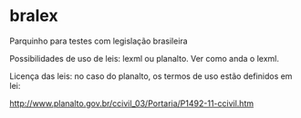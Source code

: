# bralex
Parquinho para testes com legislação brasileira

Possibilidades de uso de leis: lexml ou planalto. Ver como anda o lexml.

Licença das leis: no caso do planalto, os termos de uso estão definidos em lei:

http://www.planalto.gov.br/ccivil_03/Portaria/P1492-11-ccivil.htm
